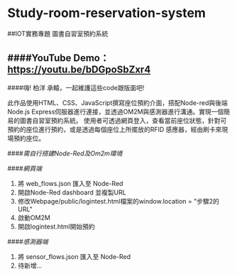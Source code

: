 # Study-room-reservation-system
##IOT實務專題 圖書自習室預約系統

####YouTube Demo：<https://youtu.be/bDGpoSbZxr4>
----

####嗨! 柏洋 承轅，一起維護這些code跟版面吧!

此作品使用HTML、CSS、JavaScript撰寫座位預約介面，搭配Node-red與後端Node.js Express伺服器進行連接，並透過OM2M與感測器進行溝通。實現一個簡易的圖書自習室預約系統。
使用者可透過網頁登入，查看當前座位狀態，針對可預約的座位進行預約，或是透過每個座位上所擺放的RFID 感應器，經由刷卡來現場預約座位。


####*需自行搭建Node-Red及Om2m環境*

####*網頁端*
1. 將 web_flows.json 匯入至 Node-Red
2. 開啟Node-Red dashboard 並複製URL
3. 修改Webpage/public/logintest.html檔案的window.location = "步驟2的URL"
4. 啟動OM2M
5. 開啟logintest.html開始預約

####*感測器端*
1. 將 sensor_flows.json 匯入至 Node-Red
2. 待新增...
